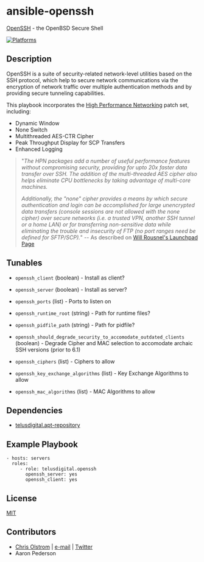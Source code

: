 # ansible-openssh

[OpenSSH](https://wikipedia.org/wiki/OpenSSH) - the OpenBSD Secure Shell

[![Platforms](http://img.shields.io/badge/platforms-ubuntu-lightgrey.svg?style=flat)](#)

Description
-----------
OpenSSH is a suite of security-related network-level utilities based on the SSH protocol, which help to secure network communications via the encryption of network traffic over multiple authentication methods and by providing secure tunneling capabilities.

This playbook incorporates the [High Performance Networking](https://www.psc.edu/index.php/hpn-ssh) patch set, including:

* Dynamic Window
* None Switch
* Multithreaded AES-CTR Cipher
* Peak Throughput Display for SCP Transfers
* Enhanced Logging

> "_The HPN packages add a number of useful performance features without compromising security, providing for upto 20x faster data transfer over SSH. The addition of the multi-threaded AES cipher also helps eliminate CPU bottlenecks by taking advantage of multi-core machines._
>
> _Additionally, the "none" cipher provides a means by which secure authentication and login can be accomplished for large unencrypted data transfers (console sessions are not allowed with the none cipher) over secure networks (i.e. a trusted VPN, another SSH tunnel or a home LAN) or for transferring non-sensitive data while eliminating the trouble and insecurity of FTP (no port ranges need be defined for SFTP/SCP)._"
> -- As described on [Will Rousnel's Launchpad Page](https://launchpad.net/~w-rouesnel/+archive/ubuntu/openssh-hpn)

Tunables
--------
* ```openssh_client``` (boolean) - Install as client?
* ```openssh_server``` (boolean) - Install as server?
* ```openssh_ports``` (list) - Ports to listen on
* ```openssh_runtime_root``` (string) - Path for runtime files?
* ```openssh_pidfile_path``` (string) - Path for pidfile?

* ```openssh_should_degrade_security_to_accomodate_outdated_clients``` (boolean) - Degrade Cipher and MAC selection to accomodate archaic SSH versions (prior to 6.1)
* ```openssh_ciphers``` (list) - Ciphers to allow
* ```openssh_key_exchange_algorithms``` (list) - Key Exchange Algorithms to allow
* ```openssh_mac_algorithms``` (list) - MAC Algorithms to allow

Dependencies
------------
* [telusdigital.apt-repository](https://github.com/telusdigital/ansible-apt-repository/)

Example Playbook
----------------
    - hosts: servers
      roles:
         - role: telusdigital.openssh
           openssh_server: yes
           openssh_client: yes

License
-------
[MIT](https://tldrlegal.com/license/mit-license)

Contributors
------------
* [Chris Olstrom](https://colstrom.github.io/) | [e-mail](mailto:chris@olstrom.com) | [Twitter](https://twitter.com/ChrisOlstrom)
* Aaron Pederson
